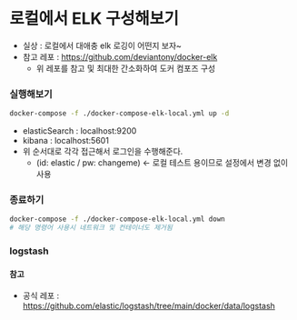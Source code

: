 # 로컬에서 ELK 구성해보기
- 실상 : 로컬에서 대애충 elk 로깅이 어떤지 보자~
- 참고 레포 : https://github.com/deviantony/docker-elk
  - 위 레포를 참고 및 최대한 간소화하여 도커 컴포즈 구성
  
### 실행해보기
```bash
docker-compose -f ./docker-compose-elk-local.yml up -d
```
- elasticSearch : localhost:9200
- kibana : localhost:5601
- 위 순서대로 각각 접근해서 로그인을 수행해준다. 
  - (id: elastic / pw: changeme) <- 로컬 테스트 용이므로 설정에서 변경 없이 사용

### 종료하기
```bash
docker-compose -f ./docker-compose-elk-local.yml down
# 해당 명령어 사용시 네트워크 및 컨테이너도 제거됨
```
  
### logstash
#### 참고
- 공식 레포 : https://github.com/elastic/logstash/tree/main/docker/data/logstash
